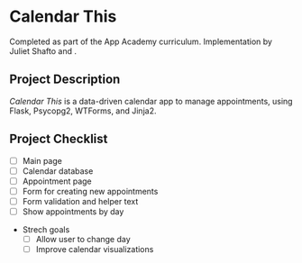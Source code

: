 # Calendar This
Completed as part of the App Academy curriculum. Implementation by Juliet Shafto and .

## Project Description
_Calendar This_ is a data-driven calendar app to manage appointments, using Flask, Psycopg2, WTForms, and Jinja2.

## Project Checklist
- [ ] Main page
- [ ] Calendar database
- [ ] Appointment page
- [ ] Form for creating new appointments
- [ ] Form validation and helper text
- [ ] Show appointments by day
- Strech goals
  - [ ] Allow user to change day
  - [ ] Improve calendar visualizations

